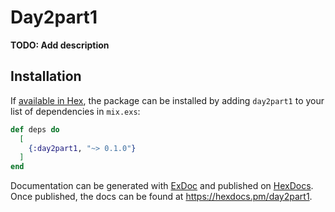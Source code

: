 # Day2part1

**TODO: Add description**

## Installation

If [available in Hex](https://hex.pm/docs/publish), the package can be installed
by adding `day2part1` to your list of dependencies in `mix.exs`:

```elixir
def deps do
  [
    {:day2part1, "~> 0.1.0"}
  ]
end
```

Documentation can be generated with [ExDoc](https://github.com/elixir-lang/ex_doc)
and published on [HexDocs](https://hexdocs.pm). Once published, the docs can
be found at <https://hexdocs.pm/day2part1>.

